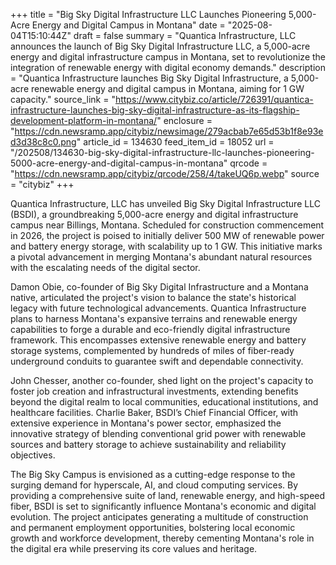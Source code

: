 +++
title = "Big Sky Digital Infrastructure LLC Launches Pioneering 5,000-Acre Energy and Digital Campus in Montana"
date = "2025-08-04T15:10:44Z"
draft = false
summary = "Quantica Infrastructure, LLC announces the launch of Big Sky Digital Infrastructure LLC, a 5,000-acre energy and digital infrastructure campus in Montana, set to revolutionize the integration of renewable energy with digital economy demands."
description = "Quantica Infrastructure launches Big Sky Digital Infrastructure, a 5,000-acre renewable energy and digital campus in Montana, aiming for 1 GW capacity."
source_link = "https://www.citybiz.co/article/726391/quantica-infrastructure-launches-big-sky-digital-infrastructure-as-its-flagship-development-platform-in-montana/"
enclosure = "https://cdn.newsramp.app/citybiz/newsimage/279acbab7e65d53b1f8e93ed3d38c8c0.png"
article_id = 134630
feed_item_id = 18052
url = "/202508/134630-big-sky-digital-infrastructure-llc-launches-pioneering-5000-acre-energy-and-digital-campus-in-montana"
qrcode = "https://cdn.newsramp.app/citybiz/qrcode/258/4/takeUQ6p.webp"
source = "citybiz"
+++

<p>Quantica Infrastructure, LLC has unveiled Big Sky Digital Infrastructure LLC (BSDI), a groundbreaking 5,000-acre energy and digital infrastructure campus near Billings, Montana. Scheduled for construction commencement in 2026, the project is poised to initially deliver 500 MW of renewable power and battery energy storage, with scalability up to 1 GW. This initiative marks a pivotal advancement in merging Montana's abundant natural resources with the escalating needs of the digital sector.</p><p>Damon Obie, co-founder of Big Sky Digital Infrastructure and a Montana native, articulated the project's vision to balance the state's historical legacy with future technological advancements. Quantica Infrastructure plans to harness Montana's expansive terrains and renewable energy capabilities to forge a durable and eco-friendly digital infrastructure framework. This encompasses extensive renewable energy and battery storage systems, complemented by hundreds of miles of fiber-ready underground conduits to guarantee swift and dependable connectivity.</p><p>John Chesser, another co-founder, shed light on the project's capacity to foster job creation and infrastructural investments, extending benefits beyond the digital realm to local communities, educational institutions, and healthcare facilities. Charlie Baker, BSDI’s Chief Financial Officer, with extensive experience in Montana's power sector, emphasized the innovative strategy of blending conventional grid power with renewable sources and battery storage to achieve sustainability and reliability objectives.</p><p>The Big Sky Campus is envisioned as a cutting-edge response to the surging demand for hyperscale, AI, and cloud computing services. By providing a comprehensive suite of land, renewable energy, and high-speed fiber, BSDI is set to significantly influence Montana's economic and digital evolution. The project anticipates generating a multitude of construction and permanent employment opportunities, bolstering local economic growth and workforce development, thereby cementing Montana's role in the digital era while preserving its core values and heritage.</p>